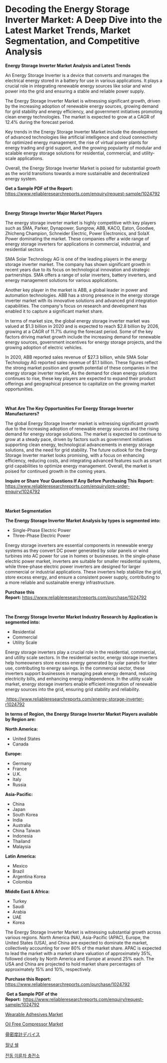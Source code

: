 <p><h1>Decoding the Energy Storage Inverter Market: A Deep Dive into the Latest Market Trends, Market Segmentation, and Competitive Analysis</h1></p><p><strong>Energy Storage Inverter Market Analysis and Latest Trends</strong></p>
<p><p>An Energy Storage Inverter is a device that converts and manages the electrical energy stored in a battery for use in various applications. It plays a crucial role in integrating renewable energy sources like solar and wind power into the grid and ensuring a stable and reliable power supply.</p><p>The Energy Storage Inverter Market is witnessing significant growth, driven by the increasing adoption of renewable energy sources, growing demand for grid stability and energy efficiency, and government initiatives promoting clean energy technologies. The market is expected to grow at a CAGR of 12.4% during the forecast period.</p><p>Key trends in the Energy Storage Inverter Market include the development of advanced technologies like artificial intelligence and cloud connectivity for optimized energy management, the rise of virtual power plants for energy trading and grid support, and the growing popularity of modular and scalable energy storage solutions for residential, commercial, and utility-scale applications.</p><p>Overall, the Energy Storage Inverter Market is poised for substantial growth as the world transitions towards a more sustainable and decentralized energy system.</p></p>
<p><strong>Get a Sample PDF of the Report:&nbsp;</strong> <a href="https://www.reliableresearchreports.com/enquiry/request-sample/1024792">https://www.reliableresearchreports.com/enquiry/request-sample/1024792</a></p>
<p>&nbsp;</p>
<p><strong>Energy Storage Inverter Major Market Players</strong></p>
<p><p>The energy storage inverter market is highly competitive with key players such as SMA, Parker, Dynapower, Sungrow, ABB, KACO, Eaton, Goodwe, Zhicheng Champion, Schneider Electric, Power Electronics, and SolaX Power dominating the market. These companies offer a wide range of energy storage inverters for applications in commercial, industrial, and residential sectors.</p><p>SMA Solar Technology AG is one of the leading players in the energy storage inverter market. The company has shown significant growth in recent years due to its focus on technological innovation and strategic partnerships. SMA offers a range of solar inverters, battery inverters, and energy management solutions for various applications.</p><p>Another key player in the market is ABB, a global leader in power and automation technologies. ABB has a strong presence in the energy storage inverter market with its innovative solutions and advanced grid integration capabilities. The company's focus on research and development has enabled it to capture a significant market share.</p><p>In terms of market size, the global energy storage inverter market was valued at $1.3 billion in 2020 and is expected to reach $2.8 billion by 2026, growing at a CAGR of 11.7% during the forecast period. Some of the key factors driving market growth include the increasing demand for renewable energy sources, government incentives for energy storage projects, and the growing adoption of electric vehicles.</p><p>In 2020, ABB reported sales revenue of $27.3 billion, while SMA Solar Technology AG reported sales revenue of $1.1 billion. These figures reflect the strong market position and growth potential of these companies in the energy storage inverter market. As the demand for clean energy solutions continues to rise, these key players are expected to expand their product offerings and geographical presence to capitalize on the growing market opportunities.</p></p>
<p>&nbsp;</p>
<p><strong>What Are The Key Opportunities For Energy Storage Inverter Manufacturers?</strong></p>
<p><p>The global Energy Storage Inverter market is witnessing significant growth due to the increasing adoption of renewable energy sources and the rising demand for energy storage solutions. The market is expected to continue to grow at a steady pace, driven by factors such as government initiatives supporting clean energy, technological advancements in energy storage solutions, and the need for grid stability. The future outlook for the Energy Storage Inverter market looks promising, with a focus on enhancing efficiency, reducing costs, and integrating advanced features such as smart grid capabilities to optimize energy management. Overall, the market is poised for continued growth in the coming years.</p></p>
<p><strong>Inquire or Share Your Questions If Any Before Purchasing This Report:</strong> <a href="https://www.reliableresearchreports.com/enquiry/pre-order-enquiry/1024792">https://www.reliableresearchreports.com/enquiry/pre-order-enquiry/1024792</a></p>
<p>&nbsp;</p>
<p><strong>Market Segmentation</strong></p>
<p><strong>The Energy Storage Inverter Market Analysis by types is segmented into:</strong></p>
<p><ul><li>Single-Phase Electric Power</li><li>Three-Phase Electric Power</li></ul></p>
<p><p>Energy storage inverters are essential components in renewable energy systems as they convert DC power generated by solar panels or wind turbines into AC power for use in homes or businesses. In the single-phase electric power market, inverters are suitable for smaller residential systems, while three-phase electric power inverters are designed for larger commercial or industrial applications. These inverters help stabilize the grid, store excess energy, and ensure a consistent power supply, contributing to a more reliable and sustainable energy infrastructure.</p></p>
<p><strong>Purchase this Report:&nbsp;</strong><a href="https://www.reliableresearchreports.com/purchase/1024792">https://www.reliableresearchreports.com/purchase/1024792</a></p>
<p>&nbsp;</p>
<p><strong>The Energy Storage Inverter Market Industry Research by Application is segmented into:</strong></p>
<p><ul><li>Residential</li><li>Commercial</li><li>Utility Scale</li></ul></p>
<p><p>Energy storage inverters play a crucial role in the residential, commercial, and utility scale sectors. In the residential sector, energy storage inverters help homeowners store excess energy generated by solar panels for later use, contributing to energy savings. In the commercial sector, these inverters support businesses in managing peak energy demand, reducing electricity bills, and enhancing energy independence. In the utility scale market, energy storage inverters enable efficient integration of renewable energy sources into the grid, ensuring grid stability and reliability.</p></p>
<p><a href="https://www.reliableresearchreports.com/energy-storage-inverter-r1024792">&nbsp;https://www.reliableresearchreports.com/energy-storage-inverter-r1024792</a></p>
<p><strong>In terms of Region, the Energy Storage Inverter Market Players available by Region are:</strong></p>
<p>
    <p> <strong> North America: </strong>
        <ul>
            <li>United States</li>
            <li>Canada</li>
        </ul>
        </p> 
    <p> <strong> Europe: </strong>
        <ul>
            <li>Germany</li>
            <li>France</li>
            <li>U.K.</li>
            <li>Italy</li>
            <li>Russia</li>
        </ul>
        </p> 
    <p> <strong> Asia-Pacific: </strong>
        <ul>
            <li>China</li>
            <li>Japan</li>
            <li>South Korea</li>
            <li>India</li>
            <li>Australia</li>
            <li>China Taiwan</li>
            <li>Indonesia</li>
            <li>Thailand</li>
            <li>Malaysia</li>
        </ul>
        </p> 
    <p> <strong> Latin America: </strong>
        <ul>
            <li>Mexico</li>
            <li>Brazil</li>
            <li>Argentina Korea</li>
            <li>Colombia</li>
        </ul>
        </p> 
    <p> <strong> Middle East & Africa: </strong>
        <ul>
            <li>Turkey</li>
            <li>Saudi</li>
            <li>Arabia</li>
            <li>UAE</li>
            <li>Korea</li>
        </ul>
    </p>
    </p>
<p><p>The Energy Storage Inverter Market is witnessing substantial growth across various regions. North America (NA), Asia-Pacific (APAC), Europe, the United States (USA), and China are expected to dominate the market, collectively accounting for over 80% of the market share. APAC is expected to lead the market with a market share valuation of approximately 35%, followed closely by North America and Europe at around 25% each. The USA and China are projected to hold market share percentages of approximately 15% and 10%, respectively.</p></p>
<p><strong>Purchase this Report: </strong><a href="https://www.reliableresearchreports.com/purchase/1024792">https://www.reliableresearchreports.com/purchase/1024792</a></p>
<p>&nbsp;<strong>Get a Sample PDF of the Report:&nbsp;&nbsp;</strong><a href="https://www.reliableresearchreports.com/enquiry/request-sample/1024792">https://www.reliableresearchreports.com/enquiry/request-sample/1024792</a></p>
<p><strong></strong></p>
<p><p><a href="https://www.linkedin.com/pulse/wearable-adhesives-market-comprehensive-assessment-type-application-f2t2e">Wearable Adhesives Market</a></p><p><a href="https://www.linkedin.com/pulse/oil-free-compressor-market-outlook-industry-overview-forecast-at8xc?trackingId=u8z0a1VqdzakP%2FlfiMlJ4Q%3D%3D">Oil Free Compressor Market</a></p><p><a href="https://medium.com/@chrispbacon162023/%E9%AA%A8%E5%AF%86%E5%BA%A6%E8%A8%88%E3%81%AE%E5%B8%82%E5%A0%B4%E3%83%AC%E3%83%9D%E3%83%BC%E3%83%88%E3%81%AF-%E3%81%93%E3%81%AE%E5%B8%82%E5%A0%B4%E3%81%AE%E6%9C%80%E6%96%B0%E3%81%AE%E3%83%88%E3%83%AC%E3%83%B3%E3%83%89%E3%81%A8%E6%88%90%E9%95%B7%E6%A9%9F%E4%BC%9A%E3%82%92%E6%98%8E%E3%82%89%E3%81%8B%E3%81%AB%E3%81%97%E3%81%BE%E3%81%99-3eff2524fea9">骨密度計デバイス</a></p><p><a href="https://medium.com/@kalimetz2023/%ED%98%B8%EB%91%90-%EA%BB%8D%EC%A7%88-%EC%8B%9C%EC%9E%A5-%EA%B7%9C%EB%AA%A8%EB%8A%94-%EC%84%B8%EA%B3%84-%EC%82%B0%EC%97%85%EC%97%90%EC%84%9C-%EC%B5%9C%EC%A0%81%EC%9D%98-%EB%A7%88%EC%BC%80%ED%8C%85-%EC%B1%84%EB%84%90%EC%9D%84-%EB%B3%B4%EC%97%AC%EC%A4%8D%EB%8B%88%EB%8B%A4-1b81f86e4d6c">월넛 쉘</a></p><p><a href="https://medium.com/@corneliutrifa2022/%EC%A0%84%EA%B8%B0-%EC%9D%B4%EB%A5%9C%EC%B0%A8-%EC%B6%A9%EC%A0%84%EC%86%8C-%EC%8B%9C%EC%9E%A5-%EC%9C%A0%ED%98%95-%EC%A0%81%EC%9A%A9-%EB%B0%8F-%EC%A7%80%EB%A6%AC%EC%97%90-%EB%8C%80%ED%95%9C-%ED%8F%AC%EA%B4%84%EC%A0%81%EC%9D%B8-%ED%8F%89%EA%B0%80-f8dd38d0bff2">전동 이륜차 충전소</a></p></p>